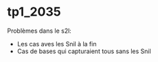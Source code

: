 # tp1_2035

Problèmes dans le s2l:
* Les cas aves les Snil à la fin
* Cas de bases qui capturaient tous sans les Snil
